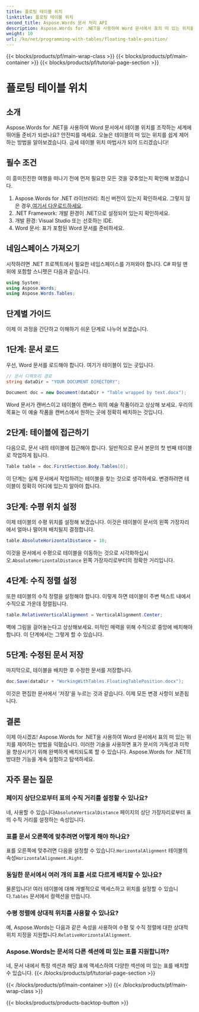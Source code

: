 ```yaml
---
title: 플로팅 테이블 위치
linktitle: 플로팅 테이블 위치
second_title: Aspose.Words 문서 처리 API
description: Aspose.Words for .NET을 사용하여 Word 문서에서 표의 떠 있는 위치를 제어하는 방법을 자세하고 단계별 가이드를 통해 알아보세요.
weight: 10
url: /ko/net/programming-with-tables/floating-table-position/
---
```


{{< blocks/products/pf/main-wrap-class >}}
{{< blocks/products/pf/main-container >}}
{{< blocks/products/pf/tutorial-page-section >}}

# 플로팅 테이블 위치

## 소개

Aspose.Words for .NET을 사용하여 Word 문서에서 테이블 위치를 조작하는 세계에 뛰어들 준비가 되셨나요? 안전띠를 매세요. 오늘은 테이블의 떠 있는 위치를 쉽게 제어하는 방법을 알아보겠습니다. 금세 테이블 위치 마법사가 되어 드리겠습니다!

## 필수 조건

이 흥미진진한 여행을 떠나기 전에 먼저 필요한 모든 것을 갖추었는지 확인해 보겠습니다.

1. Aspose.Words for .NET 라이브러리: 최신 버전이 있는지 확인하세요. 그렇지 않은 경우,[여기서 다운로드하세요](https://releases.aspose.com/words/net/).
2. .NET Framework: 개발 환경이 .NET으로 설정되어 있는지 확인하세요.
3. 개발 환경: Visual Studio 또는 선호하는 IDE.
4. Word 문서: 표가 포함된 Word 문서를 준비하세요.

## 네임스페이스 가져오기

시작하려면 .NET 프로젝트에서 필요한 네임스페이스를 가져와야 합니다. C# 파일 맨 위에 포함할 스니펫은 다음과 같습니다.

```csharp
using System;
using Aspose.Words;
using Aspose.Words.Tables;
```

## 단계별 가이드

이제 이 과정을 간단하고 이해하기 쉬운 단계로 나누어 보겠습니다.

## 1단계: 문서 로드

우선, Word 문서를 로드해야 합니다. 여기가 테이블이 있는 곳입니다.

```csharp
// 문서 디렉토리 경로
string dataDir = "YOUR DOCUMENT DIRECTORY";

Document doc = new Document(dataDir + "Table wrapped by text.docx");
```

Word 문서가 캔버스이고 테이블이 캔버스 위의 예술 작품이라고 상상해 보세요. 우리의 목표는 이 예술 작품을 캔버스에서 원하는 곳에 정확히 배치하는 것입니다.

## 2단계: 테이블에 접근하기

다음으로, 문서 내의 테이블에 접근해야 합니다. 일반적으로 문서 본문의 첫 번째 테이블로 작업하게 됩니다.

```csharp
Table table = doc.FirstSection.Body.Tables[0];
```

이 단계는 실제 문서에서 작업하려는 테이블을 찾는 것으로 생각하세요. 변경하려면 테이블이 정확히 어디에 있는지 알아야 합니다.

## 3단계: 수평 위치 설정

이제 테이블의 수평 위치를 설정해 보겠습니다. 이것은 테이블이 문서의 왼쪽 가장자리에서 얼마나 떨어져 배치될지 결정합니다.

```csharp
table.AbsoluteHorizontalDistance = 10;
```

 이것을 문서에서 수평으로 테이블을 이동하는 것으로 시각화하십시오.`AbsoluteHorizontalDistance` 왼쪽 가장자리로부터의 정확한 거리입니다.

## 4단계: 수직 정렬 설정

또한 테이블의 수직 정렬을 설정해야 합니다. 이렇게 하면 테이블이 주변 텍스트 내에서 수직으로 가운데 정렬됩니다.

```csharp
table.RelativeVerticalAlignment = VerticalAlignment.Center;
```

벽에 그림을 걸어놓는다고 상상해보세요. 미적인 매력을 위해 수직으로 중앙에 배치해야 합니다. 이 단계에서는 그렇게 할 수 있습니다.

## 5단계: 수정된 문서 저장

마지막으로, 테이블을 배치한 후 수정한 문서를 저장합니다.

```csharp
doc.Save(dataDir + "WorkingWithTables.FloatingTablePosition.docx");
```

이것은 편집한 문서에서 '저장'을 누르는 것과 같습니다. 이제 모든 변경 사항이 보존됩니다.

## 결론

이제 아시겠죠! Aspose.Words for .NET을 사용하여 Word 문서에서 표의 떠 있는 위치를 제어하는 방법을 익혔습니다. 이러한 기술을 사용하면 표가 문서의 가독성과 미학을 향상시키기 위해 완벽하게 배치되도록 할 수 있습니다. Aspose.Words for .NET의 방대한 기능을 계속 실험하고 탐색하세요.

## 자주 묻는 질문

### 페이지 상단으로부터 표의 수직 거리를 설정할 수 있나요?

 네, 사용할 수 있습니다`AbsoluteVerticalDistance` 페이지의 상단 가장자리로부터 표의 수직 거리를 설정하는 속성입니다.

### 표를 문서 오른쪽에 맞추려면 어떻게 해야 하나요?

 표를 오른쪽에 맞추려면 다음을 설정할 수 있습니다.`HorizontalAlignment` 테이블의 속성`HorizontalAlignment.Right`.

### 동일한 문서에서 여러 개의 표를 서로 다르게 배치할 수 있나요?

 물론입니다! 여러 테이블에 대해 개별적으로 액세스하고 위치를 설정할 수 있습니다.`Tables` 문서에서 컬렉션을 만듭니다.

### 수평 정렬에 상대적 위치를 사용할 수 있나요?

예, Aspose.Words는 다음과 같은 속성을 사용하여 수평 및 수직 정렬에 대한 상대적 위치 지정을 지원합니다.`RelativeHorizontalAlignment`.

### Aspose.Words는 문서의 다른 섹션에 떠 있는 표를 지원합니까?

네, 문서 내에서 특정 섹션과 해당 표에 액세스하여 다양한 섹션에 떠 있는 표를 배치할 수 있습니다.
{{< /blocks/products/pf/tutorial-page-section >}}

{{< /blocks/products/pf/main-container >}}
{{< /blocks/products/pf/main-wrap-class >}}

{{< blocks/products/products-backtop-button >}}
